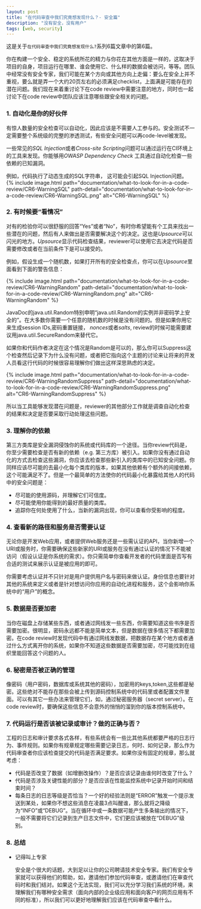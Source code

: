 ```yaml
---
layout: post
title: "在代码审查中我们究竟想发现什么？- 安全篇"
description: "没有安全，没有用户"
tags: [web, security]
---
```

这是关于`在代码审查中我们究竟想发现什么?`系列6篇文章中的第6篇。

你在构建一个安全、稳定的系统所花的精力与你花在其他方面是一样的，这取决于项目的自身，项目运行在哪里、谁会使用它、什么样的数据会被访问，等等。团队中经常没有安全专家，我们可能在某个方向或其他方向上走偏：要么在安全上并不重视，要么就是弄一个大约20页左右的必须满足checklist，上面满是可能存在的潜在问题。我们现在来着重讨论下在code review中需要注意的地方，同时也一起讨论下在code review中团队应该注意哪些跟安全相关的问题。

### 1. 自动化是你的好伙伴
有惊人数量的安全检查可以自动化，因此应该是不需要人工参与的。安全测试不一定需要整个系统级的完整的渗透测试，有些安全问题可以再code-level被发现。

一些常见的*SQL Injection*或者*Cross-site Scripting*问题可以通过运行在CI环境上的工具来发现。你能够用*OWASP Dependency Check* 工具通过自动化检查一些依赖的已知漏洞。

例如，代码执行了动态生成的SQL字符串， 这可能会引起SQL Injection问题。
{% include image.html path="documentation/what-to-look-for-in-a-code-review/CR6-WarningSQL" path-detail="documentation/what-to-look-for-in-a-code-review/CR6-WarningSQL.png" alt="CR6-WarningSQL" %}

### 2. 有时候要“看情况”
对有的检验你可以很舒服的回答“Yes”或者“No”，有时你希望能有个工具来找出一些潜在的问题，然后有人来做出是否需要解决这个的决定。这也是*Upsource*可以闪光的地方。*Upsource*显示代码检查结果，reviewer可以使用它去决定代码是否需要修改或者在当前条件下是可以接受的。

例如，假设生成一个随机数，如果打开所有的安全检查点，你可以在*Upsource*里面看到下面的警告信息：

{% include image.html path="documentation/what-to-look-for-in-a-code-review/CR6-WarningRandom" path-detail="documentation/what-to-look-for-in-a-code-review/CR6-WarningRandom.png" alt="CR6-WarningRandom" %}

JavaDoc的java.util.Random特别申明“java.util.Random的实例并非密码学上安全的”。在大多数你需要一个任意的随机数的时候是没有问题的。但是如果你用它来生成session IDs,密码重置链接， *nonces*或者*salts*, review的时候可能需要建议用java.util.SecureRandom来替代它。

如果你和代码作者决定在这个情况是Random是可以的，那么你可以Suppress这个检查然后记录下为什么没有问题，或者把它指向这个主题的讨论来让将来的开发人员看这行代码的时候很容易理解你们做出这样深思熟虑的决定。

{% include image.html path="documentation/what-to-look-for-in-a-code-review/CR6-WarningRandomSuppress" path-detail="documentation/what-to-look-for-in-a-code-review/CR6-WarningRandomSuppress.png" alt="CR6-WarningRandomSuppress" %}

所以当工具能够发现潜在问题是，reviewer的其他部分工作就是调查自动化检查的结果和决定是否要采取行动处理这些问题。

### 3. 理解你的依赖
第三方类库是安全漏洞侵蚀你的系统或代码库的一个途径。当你review代码是，你至少需要检查是否有新的依赖（e.g. 第三方库）被引入。如果你没有通过自动化的方式去检查这些漏洞，你应该去检查那些新引入的类库中的已知安全问题。你同样应该尽可能的去最小化每个类库的版本，如果其他依赖有个额外的间接依赖，这个可能满足不了。但是一个最简单的方法使你的代码最小化暴露给其他人的代码中的安全问题是：
* 尽可能的使用源码，并理解它们可信度。
* 尽可能使用你能得到的最好质量的类库。
* 追踪你在何处使用了什么，当新的漏洞出现，你可以查看你受影响的程度。

### 4. 查看新的路径和服务是否需要认证
无论你是开发Web应用，或者提供Web服务还是一些需认证的API，当你新增一个URI或服务时，你需要确保这些新家的URI或服务在没有通过认证的情况下不能被访问（假设认证是你系统的需求）。你只需简单你查看开发者的代码里面是否写有合适的测试来展示认证是被应用的即可。

你需要考虑认证并不只针对是用户提供用户名与密码来做认证。身份信息也要针对其他的系统来定义或者是针对想访问你应用的自动化进程和服务，这个会影响你系统中的“用户”的概念。
### 5. 数据是否要加密
当你在磁盘上存储某些东西，或者通过网线发一些东西，你需要知道这些书序是否需要加密。很明显，密码永远都不能是简单文本，但是数据在很多情况下都需要加密。在code review时发现代码中有通过网线发数据，把数据存在某个地方或者通过什么方式离开你的系统，如果你不知道这些数据是否需要加密，尽可能找到在组织里能回答这个问题的人。
### 6. 秘密是否被正确的管理
像密码（用户密码，数据库或系统其他的密码），加密用的keys,token,这些都是秘密。这些绝对不能存在那些会被上传到源码控制系统中的代码里或者配置文件里面。可以有其它一些办法来管理它们，如，通过秘密服务器（secret server）。在code review时，要确保这些信息不会意外的悄悄的溜到你的版本控制系统中。
### 7. 代码运行是否该被记录或审计？做的正确与否？
工程的日志和审计要求各式各样，有些系统会有一些比其他系统都要严格的日志行为、事件规则。如果你有规章规定哪些需要记录日志，何时、如何记录，那么作为代码审查者你应该检查提交的代码是否满足要求。如果你没有固定的规章，那么就考虑：
* 代码是否改变了数据（如增删改操作）？是否应该记录由谁何时改变了什么？
* 代码是否涉及关键性能的部分？是否应该在性能监控系统中记录开始时间和结束时间？
* 每条日志的日志等级是否恰当？一个好的经验法则是“ERROR”触发一个提示发送到某处，如果你不想这些消息在凌晨3点叫醒谁，那么就将之降级为“INFO”或“DEBUG”。当在循环中或一条数据可能产生多条输出的情况下，一般不需要将它们记录到生产日志文件中，它们更应该被放在“DEBUG”级别。

### 8. 总结
* 记得叫上专家

  安全是个很大的话题，大到足以让你的公司聘请技术安全专家。我们有安全专家就可以获得他们的帮助，如，邀请他们参加代码审查，或邀请他们在审查代码时和我们结对。如果这个无法实现，我们可以充分学习我们系统的环境，来理解我们有哪种安全需求（面向内部的企业级应用和面向客户的网页应用有不同的标准），所以我们可以更好地理解我们应该在代码审查中看什么。






